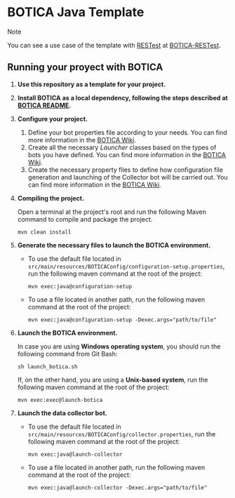 # BOTICA Java Template

> [!NOTE]  
> You can see a use case of the template with [RESTest](https://github.com/isa-group/RESTest) at [BOTICA-RESTest](https://github.com/migromarj/BOTICA-RESTest).

## Running your proyect with BOTICA

1. **Use this repository as a template for your project.**

2. **Install BOTICA as a local dependency, following the steps described at [BOTICA README](https://github.com/migromarj/BOTICA#installing-botica-as-a-local-dependency).**

3. **Configure your project.**
    1. Define your bot properties file according to your needs. You can find more information in the [BOTICA Wiki](https://github.com/migromarj/BOTICA/wiki/Bot-definition-file).
    2. Create all the necessary _Launcher_ classes based on the types of bots you have defined. You can find more information in the [BOTICA Wiki](https://github.com/migromarj/BOTICA/wiki/Launcher-classes).
    3. Create the necessary property files to define how configuration file generation and launching of the Collector bot will be carried out. You can find more information in the [BOTICA Wiki](https://github.com/migromarj/BOTICA/wiki/Example-of-use#3-creation-of-properties-files).

4. **Compiling the project.**

    Open a terminal at the project's root and run the following Maven command to compile and package the project.
    ```
    mvn clean install
    ```

5. **Generate the necessary files to launch the BOTICA environment.**

    - To use the default file located in `src/main/resources/BOTICAConfig/configuration-setup.properties`, run the following maven command at the root of the project:
        ```
        mvn exec:java@configuration-setup
        ```
    - To use a file located in another path, run the following maven command at the root of the project:
        ```
        mvn exec:java@configuration-setup -Dexec.args="path/to/file"
        ```

6. **Launch the BOTICA environment.**

    In case you are using **Windows operating system**, you should run the following command from Git Bash:
    ```
    sh launch_botica.sh
    ```

    If, on the other hand, you are using a **Unix-based system**, run the following maven command at the root of the project:
    ```
    mvn exec:exec@launch-botica
    ```

8. **Launch the data collector bot.**

   - To use the default file located in `src/main/resources/BOTICAConfig/collector.properties`, run the following maven command at the root of the project:
       ```
       mvn exec:java@launch-collector
       ```
   - To use a file located in another path, run the following maven command at the root of the project:
       ```
       mvn exec:java@launch-collector -Dexec.args="path/to/file"
       ```

